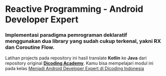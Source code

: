# Reactive Programming - Android Developer Expert
### Implementasi paradigma pemrograman deklaratif menggunakan dua library yang sudah cukup terkenal, yakni RX dan Coroutine Flow.
Latihan projects pada repository ini hasil translate **Kotlin** ke **Java** dari repository original **[Dicoding Academy](https://github.com/dicodingacademy/a165-android-expert-project "Dicoding Academy")**.
Kamu bisa mempelajari modul ini pada kelas [Menjadi Android Developer Expert di Dicoding Indonesia](https://www.dicoding.com/academies/165/ "Ikuti Kelas Menjadi Android Developer Expert di Dicoding Indonesia")